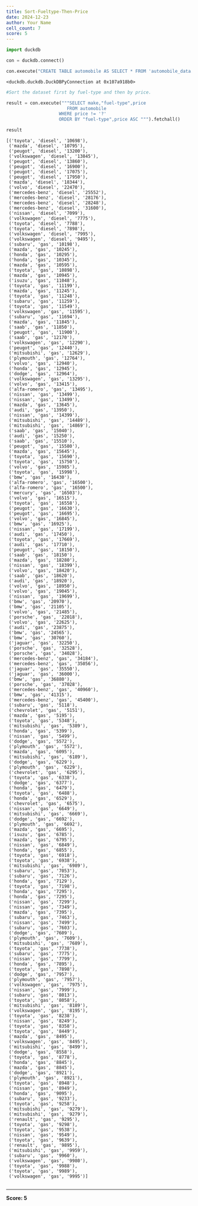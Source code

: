 ```yaml
---
title: Sort-Fueltype-Then-Price
date: 2024-12-23
author: Your Name
cell_count: 7
score: 5
---
```


```python
import duckdb
```


```python
con = duckdb.connect()
```


```python
con.execute("CREATE TABLE automobile AS SELECT * FROM 'automobile_data.csv'")
```




    <duckdb.duckdb.DuckDBPyConnection at 0x107a918b0>




```python
#Sort the dataset first by fuel-type and then by price.
```


```python
result = con.execute("""SELECT make,"fuel-type",price
                       FROM automobile
                    WHERE price != '?'
                    ORDER BY "fuel-type",price ASC """).fetchall()
```


```python
result
```




    [('toyota', 'diesel', '10698'),
     ('mazda', 'diesel', '10795'),
     ('peugot', 'diesel', '13200'),
     ('volkswagen', 'diesel', '13845'),
     ('peugot', 'diesel', '13860'),
     ('peugot', 'diesel', '16900'),
     ('peugot', 'diesel', '17075'),
     ('peugot', 'diesel', '17950'),
     ('mazda', 'diesel', '18344'),
     ('volvo', 'diesel', '22470'),
     ('mercedes-benz', 'diesel', '25552'),
     ('mercedes-benz', 'diesel', '28176'),
     ('mercedes-benz', 'diesel', '28248'),
     ('mercedes-benz', 'diesel', '31600'),
     ('nissan', 'diesel', '7099'),
     ('volkswagen', 'diesel', '7775'),
     ('toyota', 'diesel', '7788'),
     ('toyota', 'diesel', '7898'),
     ('volkswagen', 'diesel', '7995'),
     ('volkswagen', 'diesel', '9495'),
     ('subaru', 'gas', '10198'),
     ('mazda', 'gas', '10245'),
     ('honda', 'gas', '10295'),
     ('honda', 'gas', '10345'),
     ('mazda', 'gas', '10595'),
     ('toyota', 'gas', '10898'),
     ('mazda', 'gas', '10945'),
     ('isuzu', 'gas', '11048'),
     ('toyota', 'gas', '11199'),
     ('mazda', 'gas', '11245'),
     ('toyota', 'gas', '11248'),
     ('subaru', 'gas', '11259'),
     ('toyota', 'gas', '11549'),
     ('volkswagen', 'gas', '11595'),
     ('subaru', 'gas', '11694'),
     ('mazda', 'gas', '11845'),
     ('saab', 'gas', '11850'),
     ('peugot', 'gas', '11900'),
     ('saab', 'gas', '12170'),
     ('volkswagen', 'gas', '12290'),
     ('peugot', 'gas', '12440'),
     ('mitsubishi', 'gas', '12629'),
     ('plymouth', 'gas', '12764'),
     ('volvo', 'gas', '12940'),
     ('honda', 'gas', '12945'),
     ('dodge', 'gas', '12964'),
     ('volkswagen', 'gas', '13295'),
     ('volvo', 'gas', '13415'),
     ('alfa-romero', 'gas', '13495'),
     ('nissan', 'gas', '13499'),
     ('nissan', 'gas', '13499'),
     ('mazda', 'gas', '13645'),
     ('audi', 'gas', '13950'),
     ('nissan', 'gas', '14399'),
     ('mitsubishi', 'gas', '14489'),
     ('mitsubishi', 'gas', '14869'),
     ('saab', 'gas', '15040'),
     ('audi', 'gas', '15250'),
     ('saab', 'gas', '15510'),
     ('peugot', 'gas', '15580'),
     ('mazda', 'gas', '15645'),
     ('toyota', 'gas', '15690'),
     ('toyota', 'gas', '15750'),
     ('volvo', 'gas', '15985'),
     ('toyota', 'gas', '15998'),
     ('bmw', 'gas', '16430'),
     ('alfa-romero', 'gas', '16500'),
     ('alfa-romero', 'gas', '16500'),
     ('mercury', 'gas', '16503'),
     ('volvo', 'gas', '16515'),
     ('toyota', 'gas', '16558'),
     ('peugot', 'gas', '16630'),
     ('peugot', 'gas', '16695'),
     ('volvo', 'gas', '16845'),
     ('bmw', 'gas', '16925'),
     ('nissan', 'gas', '17199'),
     ('audi', 'gas', '17450'),
     ('toyota', 'gas', '17669'),
     ('audi', 'gas', '17710'),
     ('peugot', 'gas', '18150'),
     ('saab', 'gas', '18150'),
     ('mazda', 'gas', '18280'),
     ('nissan', 'gas', '18399'),
     ('volvo', 'gas', '18420'),
     ('saab', 'gas', '18620'),
     ('audi', 'gas', '18920'),
     ('volvo', 'gas', '18950'),
     ('volvo', 'gas', '19045'),
     ('nissan', 'gas', '19699'),
     ('bmw', 'gas', '20970'),
     ('bmw', 'gas', '21105'),
     ('volvo', 'gas', '21485'),
     ('porsche', 'gas', '22018'),
     ('volvo', 'gas', '22625'),
     ('audi', 'gas', '23875'),
     ('bmw', 'gas', '24565'),
     ('bmw', 'gas', '30760'),
     ('jaguar', 'gas', '32250'),
     ('porsche', 'gas', '32528'),
     ('porsche', 'gas', '34028'),
     ('mercedes-benz', 'gas', '34184'),
     ('mercedes-benz', 'gas', '35056'),
     ('jaguar', 'gas', '35550'),
     ('jaguar', 'gas', '36000'),
     ('bmw', 'gas', '36880'),
     ('porsche', 'gas', '37028'),
     ('mercedes-benz', 'gas', '40960'),
     ('bmw', 'gas', '41315'),
     ('mercedes-benz', 'gas', '45400'),
     ('subaru', 'gas', '5118'),
     ('chevrolet', 'gas', '5151'),
     ('mazda', 'gas', '5195'),
     ('toyota', 'gas', '5348'),
     ('mitsubishi', 'gas', '5389'),
     ('honda', 'gas', '5399'),
     ('nissan', 'gas', '5499'),
     ('dodge', 'gas', '5572'),
     ('plymouth', 'gas', '5572'),
     ('mazda', 'gas', '6095'),
     ('mitsubishi', 'gas', '6189'),
     ('dodge', 'gas', '6229'),
     ('plymouth', 'gas', '6229'),
     ('chevrolet', 'gas', '6295'),
     ('toyota', 'gas', '6338'),
     ('dodge', 'gas', '6377'),
     ('honda', 'gas', '6479'),
     ('toyota', 'gas', '6488'),
     ('honda', 'gas', '6529'),
     ('chevrolet', 'gas', '6575'),
     ('nissan', 'gas', '6649'),
     ('mitsubishi', 'gas', '6669'),
     ('dodge', 'gas', '6692'),
     ('plymouth', 'gas', '6692'),
     ('mazda', 'gas', '6695'),
     ('isuzu', 'gas', '6785'),
     ('mazda', 'gas', '6795'),
     ('nissan', 'gas', '6849'),
     ('honda', 'gas', '6855'),
     ('toyota', 'gas', '6918'),
     ('toyota', 'gas', '6938'),
     ('mitsubishi', 'gas', '6989'),
     ('subaru', 'gas', '7053'),
     ('subaru', 'gas', '7126'),
     ('honda', 'gas', '7129'),
     ('toyota', 'gas', '7198'),
     ('honda', 'gas', '7295'),
     ('honda', 'gas', '7295'),
     ('nissan', 'gas', '7299'),
     ('nissan', 'gas', '7349'),
     ('mazda', 'gas', '7395'),
     ('subaru', 'gas', '7463'),
     ('nissan', 'gas', '7499'),
     ('subaru', 'gas', '7603'),
     ('dodge', 'gas', '7609'),
     ('plymouth', 'gas', '7609'),
     ('mitsubishi', 'gas', '7689'),
     ('toyota', 'gas', '7738'),
     ('subaru', 'gas', '7775'),
     ('nissan', 'gas', '7799'),
     ('honda', 'gas', '7895'),
     ('toyota', 'gas', '7898'),
     ('dodge', 'gas', '7957'),
     ('plymouth', 'gas', '7957'),
     ('volkswagen', 'gas', '7975'),
     ('nissan', 'gas', '7999'),
     ('subaru', 'gas', '8013'),
     ('toyota', 'gas', '8058'),
     ('mitsubishi', 'gas', '8189'),
     ('volkswagen', 'gas', '8195'),
     ('toyota', 'gas', '8238'),
     ('nissan', 'gas', '8249'),
     ('toyota', 'gas', '8358'),
     ('toyota', 'gas', '8449'),
     ('mazda', 'gas', '8495'),
     ('volkswagen', 'gas', '8495'),
     ('mitsubishi', 'gas', '8499'),
     ('dodge', 'gas', '8558'),
     ('toyota', 'gas', '8778'),
     ('honda', 'gas', '8845'),
     ('mazda', 'gas', '8845'),
     ('dodge', 'gas', '8921'),
     ('plymouth', 'gas', '8921'),
     ('toyota', 'gas', '8948'),
     ('nissan', 'gas', '8949'),
     ('honda', 'gas', '9095'),
     ('subaru', 'gas', '9233'),
     ('toyota', 'gas', '9258'),
     ('mitsubishi', 'gas', '9279'),
     ('mitsubishi', 'gas', '9279'),
     ('renault', 'gas', '9295'),
     ('toyota', 'gas', '9298'),
     ('toyota', 'gas', '9538'),
     ('nissan', 'gas', '9549'),
     ('toyota', 'gas', '9639'),
     ('renault', 'gas', '9895'),
     ('mitsubishi', 'gas', '9959'),
     ('subaru', 'gas', '9960'),
     ('volkswagen', 'gas', '9980'),
     ('toyota', 'gas', '9988'),
     ('toyota', 'gas', '9989'),
     ('volkswagen', 'gas', '9995')]




```python

```


---
**Score: 5**
